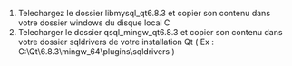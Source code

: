 1. Telechargez le dossier libmysql_qt6.8.3 et copier son contenu dans votre dossier windows du disque local C
2. Telecharger le dossier qsql_mingw_qt6.8.3 et copier son contenu dans votre dossier sqldrivers de votre installation Qt ( Ex : C:\Qt\6.8.3\mingw_64\plugins\sqldrivers )
